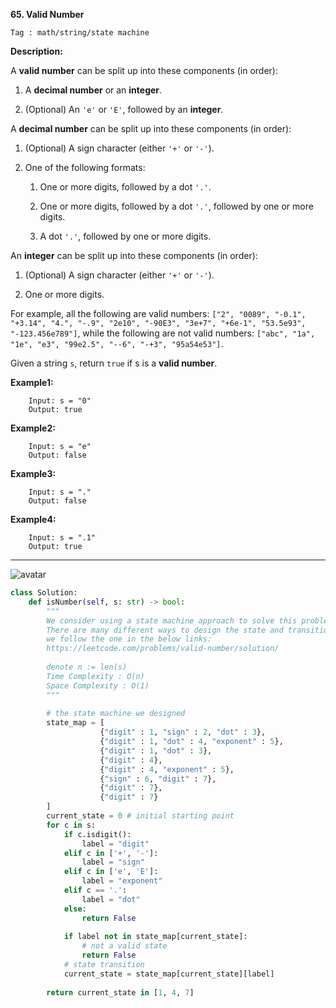 **65. Valid Number**

```Tag : math/string/state machine```

**Description:**

A **valid number** can be split up into these components (in order):

1. A **decimal number** or an **integer**.

2. (Optional) An ```'e'``` or ```'E'```, followed by an **integer**.

A **decimal number** can be split up into these components (in order):

1. (Optional) A sign character (either ```'+'``` or ```'-'```).

2. One of the following formats:

	1. One or more digits, followed by a dot ```'.'```.

	2. One or more digits, followed by a dot ```'.'```, followed by one or more digits.

	3. A dot ```'.'```, followed by one or more digits.

An **integer** can be split up into these components (in order):

1. (Optional) A sign character (either ```'+'``` or ```'-'```).

2. One or more digits.

For example, all the following are valid numbers: ```["2", "0089", "-0.1", "+3.14", "4.", "-.9", "2e10", "-90E3", "3e+7", "+6e-1", "53.5e93", "-123.456e789"]```, while the following are not valid numbers: ```["abc", "1a", "1e", "e3", "99e2.5", "--6", "-+3", "95a54e53"]```.

Given a string ```s```, return ```true``` if s is a **valid number**.

**Example1:**

		Input: s = "0"
		Output: true

**Example2:**

		Input: s = "e"
		Output: false

**Example3:**

		Input: s = "."
		Output: false

**Example4:**

		Input: s = ".1"
		Output: true

-----------

![avatar](Fig/65-design.png)

```python
class Solution:
    def isNumber(self, s: str) -> bool:
        """
        We consider using a state machine approach to solve this problem elegantly
        There are many different ways to design the state and transition, 
        we follow the one in the below links:
        https://leetcode.com/problems/valid-number/solution/
        
        denote n := len(s)
        Time Complexity : O(n)
        Space Complexity : O(1)
        """
        
        # the state machine we designed
        state_map = [
                    {"digit" : 1, "sign" : 2, "dot" : 3},
                    {"digit" : 1, "dot" : 4, "exponent" : 5},
                    {"digit" : 1, "dot" : 3},
                    {"digit" : 4},
                    {"digit" : 4, "exponent" : 5},
                    {"sign" : 6, "digit" : 7},
                    {"digit" : 7},
                    {"digit" : 7}
        ]
        current_state = 0 # initial starting point
        for c in s:
            if c.isdigit():
                label = "digit"
            elif c in ['+', '-']:
                label = "sign"
            elif c in ['e', 'E']:
                label = "exponent"
            elif c == '.':
                label = "dot"
            else:
                return False
            
            if label not in state_map[current_state]:
                # not a valid state
                return False
            # state transition
            current_state = state_map[current_state][label]
        
        return current_state in [1, 4, 7]
```
